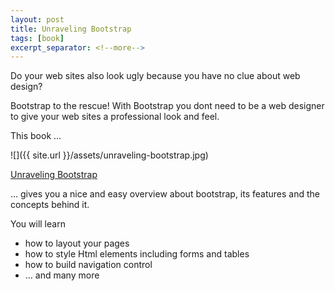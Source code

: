 ```yaml
---
layout: post
title: Unraveling Bootstrap
tags: [book]
excerpt_separator: <!--more-->
---
```


Do your web sites also look ugly because you have no clue about web design?

Bootstrap to the rescue! With Bootstrap you dont need to be a web designer to give your web sites a professional look and feel.

This book ...

![]({{ site.url }}/assets/unraveling-bootstrap.jpg)

[Unraveling Bootstrap](https://www.amazon.com/Unraveling-Bootstrap-Over-Complete-Samples-ebook/dp/B00NA23F3E/ref=sr_1_8?ie=UTF8&qid=1495345475&sr=8-8&keywords=bootstrap)
<!--more-->

... gives you a nice and easy overview about bootstrap, its features and the concepts behind it.


You will learn 

- how to layout your pages
- how to style Html elements including forms and tables
- how to build navigation control
- ... and many more 

